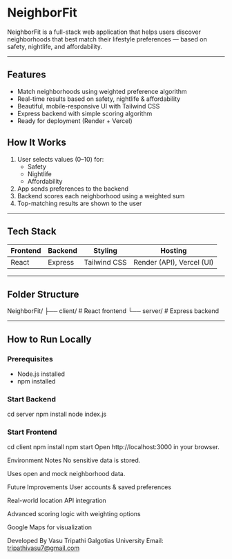 #  NeighborFit

NeighborFit is a full-stack web application that helps users discover neighborhoods that best match their lifestyle preferences — based on safety, nightlife, and affordability.


---

##  Features

-  Match neighborhoods using weighted preference algorithm
- Real-time results based on safety, nightlife & affordability
- Beautiful, mobile-responsive UI with Tailwind CSS
- Express backend with simple scoring algorithm
- Ready for deployment (Render + Vercel)


##  How It Works

1. User selects values (0–10) for:
   - Safety
   - Nightlife
   - Affordability
2. App sends preferences to the backend
3. Backend scores each neighborhood using a weighted sum
4. Top-matching results are shown to the user

---

##  Tech Stack

| Frontend | Backend | Styling | Hosting |
|----------|---------|---------|---------|
| React    | Express | Tailwind CSS | Render (API), Vercel (UI) |

---

##  Folder Structure

NeighborFit/
├── client/ # React frontend
└── server/ # Express backend

---

##  How to Run Locally

###  Prerequisites
- Node.js installed
- npm installed

###  Start Backend

cd server
npm install
node index.js

### Start Frontend

cd client
npm install
npm start
Open http://localhost:3000 in your browser.

 Environment Notes
No sensitive data is stored.

Uses open and mock neighborhood data.

 Future Improvements
 User accounts & saved preferences

 Real-world location API integration

 Advanced scoring logic with weighting options

 Google Maps for visualization

 Developed By
Vasu Tripathi
Galgotias University
Email: tripathivasu7@gmail.com
